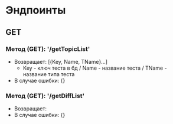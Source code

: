 # Эндпоинты

## GET

### Метод (GET): '/getTopicList'
* Возвращает: [{Key, Name, TName}...] 
    * Key - ключ теста в бд / Name - название теста / TName - название типа теста
* В случае ошибки: {}

### Метод (GET): '/getDiffList'
* Возвращает: 
* В случае ошибки: {}
